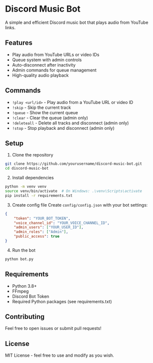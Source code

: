 # Discord Music Bot

A simple and efficient Discord music bot that plays audio from YouTube links.

## Features

- Play audio from YouTube URLs or video IDs
- Queue system with admin controls
- Auto-disconnect after inactivity
- Admin commands for queue management
- High-quality audio playback

## Commands

- `!play <url/id>` - Play audio from a YouTube URL or video ID
- `!skip` - Skip the current track
- `!queue` - Show the current queue
- `!clear` - Clear the queue (admin only)
- `!deleteall` - Delete all tracks and disconnect (admin only)
- `!stop` - Stop playback and disconnect (admin only)

## Setup

1. Clone the repository
```bash
git clone https://github.com/yourusername/discord-music-bot.git
cd discord-music-bot
```

2. Install dependencies
```bash
python -m venv venv
source venv/bin/activate  # On Windows: .\venv\Scripts\activate
pip install -r requirements.txt
```

3. Create config file
Create `config/config.json` with your bot settings:
```json
{
    "token": "YOUR_BOT_TOKEN",
    "voice_channel_id": "YOUR_VOICE_CHANNEL_ID",
    "admin_users": ["YOUR_USER_ID"],
    "admin_roles": ["Admin"],
    "public_access": true
}
```

4. Run the bot
```bash
python bot.py
```

## Requirements

- Python 3.8+
- FFmpeg
- Discord Bot Token
- Required Python packages (see requirements.txt)

## Contributing

Feel free to open issues or submit pull requests!

## License

MIT License - feel free to use and modify as you wish.

